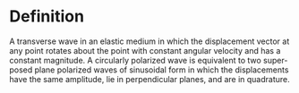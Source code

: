 # Definition

A transverse wave in an elastic medium in which the displacement vector
at any point rotates about the point with constant angular velocity and
has a constant magnitude. A circularly polarized wave is equivalent to
two super-posed plane polarized waves of sinusoidal form in which the
displacements have the same amplitude, lie in perpendicular planes, and
are in quadrature.
